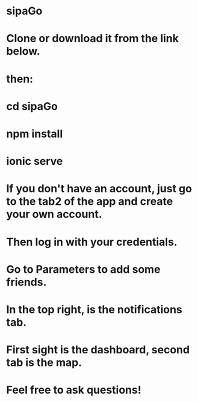 # sipaGo

# Clone or download it from the link below.

# then:
  # cd sipaGo
  # npm install
  # ionic serve
  
 
 # If you don't have an account, just go to the tab2 of the app and create your own account.
 # Then log in with your credentials.
 # Go to Parameters to add some friends.
 # In the top right, is the notifications tab.
 # First sight is the dashboard, second tab is the map.
 
 # Feel free to ask questions!
